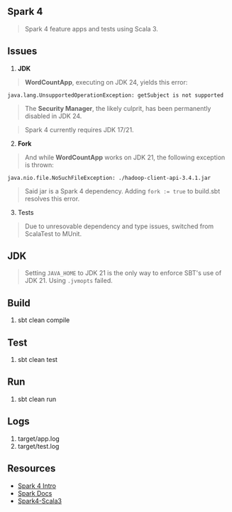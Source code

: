 Spark 4
-------
>Spark 4 feature apps and tests using Scala 3.

Issues
------
1. **JDK**
>**WordCountApp**, executing on JDK 24, yields this error:

```java.lang.UnsupportedOperationException: getSubject is not supported```

>The **Security Manager**, the likely culprit, has been permanently disabled in JDK 24.

>Spark 4 currently requires JDK 17/21.

2. **Fork**
>And while **WordCountApp** works on JDK 21, the following exception is thrown:

```java.nio.file.NoSuchFileException: ./hadoop-client-api-3.4.1.jar```

>Said jar is a Spark 4 dependency. Adding ```fork := true``` to build.sbt resolves this error.

3. Tests
>Due to unresovable dependency and type issues, switched from ScalaTest to MUnit.

JDK
---
>Setting ```JAVA_HOME``` to JDK 21 is the only way to enforce SBT's use of JDK 21. Using ```.jvmopts``` failed.

Build
-----
1. sbt clean compile

Test
----
1. sbt clean test

Run
---
1. sbt clean run

Logs
----
1. target/app.log
2. target/test.log

Resources
---------
* [Spark 4 Intro](https://www.databricks.com/blog/introducing-apache-spark-40)
* [Spark Docs](https://spark.apache.org/docs/latest/)
* [Spark4-Scala3](https://vincenzobaz.github.io/spark-scala3/)
